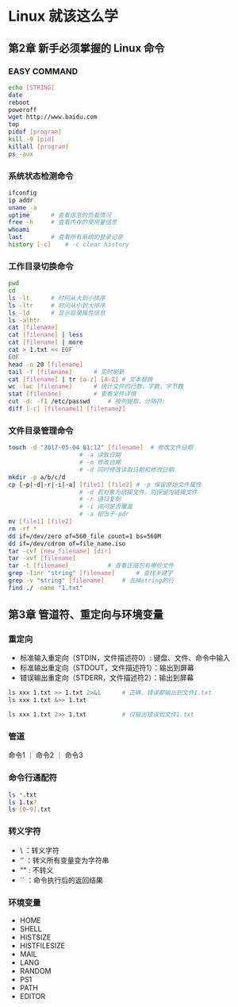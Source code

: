 # Linux 就该这么学

## 第2章 新手必须掌握的 Linux 命令

### EASY COMMAND
```bash
echo [STRING]
date
reboot
poweroff
wget http://www.baidu.com
top
pidof [program]
kill -9 [pid]
killall [program]
ps -aux
```

### 系统状态检测命令
```bash
ifconfig
ip addr
uname -a
uptime 		# 查看信息的负载情况
free -h		# 查看内存的使用量信息
whoami
last		# 查看所有系统的登录记录
history [-c]	# -c clear history
```

### 工作目录切换命令
```bash
pwd
cd
ls -lt		# 时间从大到小排序
ls -ltr		# 时间从小到大排序
ls -ld		# 显示目录属性信息
ls -alhtr
cat [filename]
cat [filename] | less
cat [filename] | more
cat > 1.txt << EOF
EOF
head -n 20 [filename]
tail -f [filename]		# 实时刷新
cat [filename] | tr [a-z] [A-Z] # 文本替换
wc -lwc	[filename]		# 统计文件的行数，字数，字节数
stat [filename]			# 查看文件详情
cut -d: -f1 /etc/passwd		# 按列提取，分隔符:
diff [-c] [filename1] [filename2]
```

### 文件目录管理命令
```bash
touch -d "2017-05-04 01:12" [filename]	# 修改文件日期
					# -a 读取日期
					# -m 修改日期
					# -d 同时修改读取日期和修改日期
mkdir -p a/b/c/d
cp [-p|-d|-r|-i|-a] [file1] [file2]	# -p 保留原始文件属性
					# -d 若对象为链接文件，则保留为链接文件
					# -r 递归复制
					# -i 询问是否覆盖
					# -a 相当于-pdr
mv [file1] [file2]
rm -rf *
dd if=/dev/zero of=560_file count=1 bs=560M
dd if=/dev/cdrom of=file_name.iso
tar -cvf [new_filename] [dir]
tar -xvf [filename]
tar -t [filename]			# 查看压缩包有哪些文件
grep -Iinr "string" [filename]		# 查找关键字
grep -v "string" [filename]		# 去掉string的行
find ./ -name "1.txt"
```

## 第3章 管道符、重定向与环境变量
### 重定向
- 标准输入重定向（STDIN，文件描述符0）: 键盘、文件、命令中输入
- 标准输出重定向（STDOUT，文件描述符1）：输出到屏幕
- 错误输出重定向（STDERR，文件描述符2）：输出到屏幕
```bash
ls xxx 1.txt >> 1.txt 2>&1		# 正确、错误都输出到文件1.txt
ls xxx 1.txt &>> 1.txt

ls xxx 1.txt 2>> 1.txt			# 仅输出错误到文件1.txt
```

### 管道
命令1 ｜ 命令2 ｜ 命令3

### 命令行通配符
```bash
ls *.txt
ls 1.tx?
ls [0-9].txt
```

### 转义字符
- \	：转义字符
- ‘’	：转义所有变量变为字符串
- ""	: 不转义
- \`\`	：命令执行后的返回结果  

### 环境变量
- HOME
- SHELL
- HISTSIZE
- HISTFILESIZE
- MAIL
- LANG
- RANDOM
- PS1
- PATH
- EDITOR


